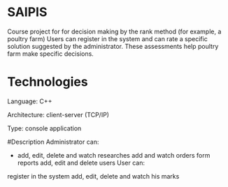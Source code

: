 # SAIPIS
Course project for for decision making by the rank method (for example, a poultry farm)
Users can register in the system and can rate a specific solution suggested by the administrator. These assessments help poultry farm make specific decisions.

# Technologies
Language: C++

Architecture: client-server (TCP/IP)

Type: console application

#Description
Administrator can:

+ add, edit, delete and watch researches
add and watch orders
form reports
add, edit and delete users
User can:

register in the system
add, edit, delete and watch his marks
